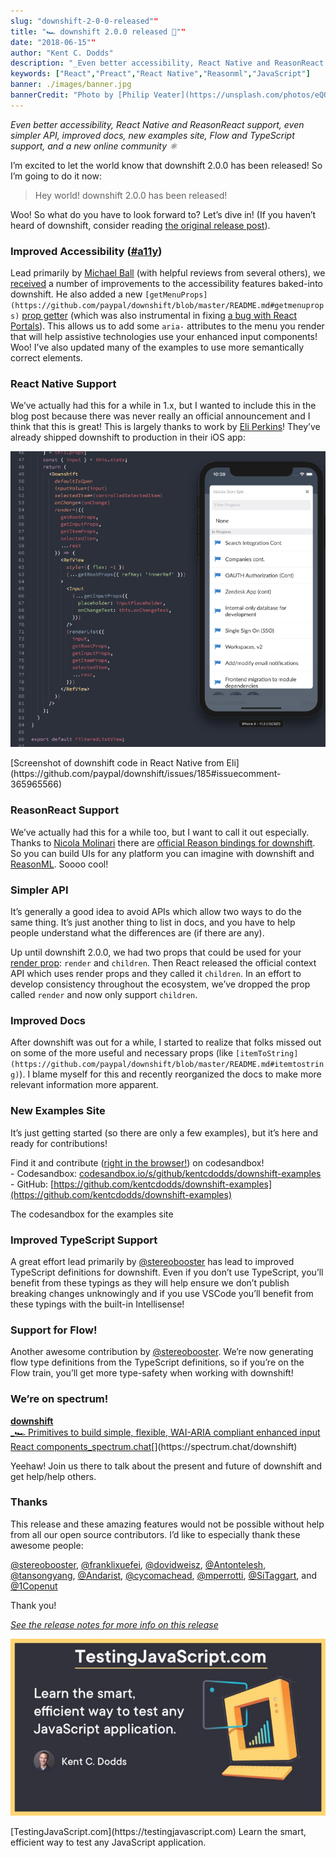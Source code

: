 ```yaml
---
slug: "downshift-2-0-0-released""
title: "🏎 downshift 2.0.0 released 🎉""
date: "2018-06-15""
author: "Kent C. Dodds"
description: "_Even better accessibility, React Native and ReasonReact support, even simpler API, improved docs, new examples site, Flow and TypeScript…_"
keywords: ["React","Preact","React Native","Reasonml","JavaScript"]
banner: ./images/banner.jpg
bannerCredit: "Photo by [Philip Veater](https://unsplash.com/photos/eQQfYv7bhwU?utm_source=unsplash&utm_medium=referral&utm_content=creditCopyText) on [Unsplash](https://unsplash.com/search/photos/race-car?utm_source=unsplash&utm_medium=referral&utm_content=creditCopyText)"
---
```


_Even better accessibility, React Native and ReasonReact support, even simpler
API, improved docs, new examples site, Flow and TypeScript support, and a new
online community ⚛️_

I’m excited to let the world know that downshift 2.0.0 has been released! So I’m
going to do it now:

> Hey world! downshift 2.0.0 has been released!

Woo! So what do you have to look forward to? Let’s dive in! (If you haven’t
heard of downshift, consider reading
[the original release post](https://blog.kentcdodds.com/introducing-downshift-for-react-b1de3fca0817)).

### Improved Accessibility ([**#a11y**](https://twitter.com/hashtag/a11y))

Lead primarily by [Michael Ball](https://github.com/cycomachead) (with helpful
reviews from several others), we
[received](https://github.com/paypal/downshift/pull/285) a number of
improvements to the accessibility features baked-into downshift. He also added a
new
`[getMenuProps](https://github.com/paypal/downshift/blob/master/README.md#getmenuprops)`
[prop getter](https://blog.kentcdodds.com/how-to-give-rendering-control-to-users-with-prop-getters-549eaef76acf)
(which was also instrumental in fixing
[a bug with React Portals](https://github.com/paypal/downshift/issues/287)).
This allows us to add some `aria-` attributes to the menu you render that will
help assistive technologies use your enhanced input components! Woo! I’ve also
updated many of the examples to use more semantically correct elements.

### React Native Support

We’ve actually had this for a while in 1.x, but I wanted to include this in the
blog post because there was never really an official announcement and I think
that this is great! This is largely thanks to work by
[Eli Perkins](https://github.com/eliperkins)! They’ve already shipped downshift
to production in their iOS app:

![](./images/0.png)

<figcaption>[Screenshot of downshift code in React Native from Eli](https://github.com/paypal/downshift/issues/185#issuecomment-365965566)</figcaption>

### ReasonReact Support

We’ve actually had this for a while too, but I want to call it out especially.
Thanks to [Nicola Molinari](https://github.com/emmenko) there are
[official Reason bindings for downshift](https://github.com/paypal/downshift/blob/master/README.md#bindings-for-reasonml).
So you can build UIs for any platform you can imagine with downshift and
[ReasonML](https://reasonml.github.io/). Soooo cool!

### Simpler API

It’s generally a good idea to avoid APIs which allow two ways to do the same
thing. It’s just another thing to list in docs, and you have to help people
understand what the differences are (if there are any).

Up until downshift 2.0.0, we had two props that could be used for your
[render prop](https://cdb.reacttraining.com/use-a-render-prop-50de598f11ce):
`render` and `children`. Then React released the official context API which uses
render props and they called it `children`. In an effort to develop consistency
throughout the ecosystem, we’ve dropped the prop called `render` and now only
support `children`.

### Improved Docs

After downshift was out for a while, I started to realize that folks missed out
on some of the more useful and necessary props (like
`[itemToString](https://github.com/paypal/downshift/blob/master/README.md#itemtostring)`).
I blame myself for this and recently reorganized the docs to make more relevant
information more apparent.

### New Examples Site

It’s just getting started (so there are only a few examples), but it’s here and
ready for contributions!

Find it and contribute
([right in the browser!](https://hackernoon.com/announcing-codesandbox-2-0-938cff3a0fcb))
on codesandbox!  
\- Codesandbox:
[codesandbox.io/s/github/kentcdodds/downshift-examples](https://codesandbox.io/s/github/kentcdodds/downshift-examples)  
\- GitHub:
[https://github.com/kentcdodds/downshift-examples](https://github.com/kentcdodds/downshift-examples)

<figcaption>The codesandbox for the examples site</figcaption>

### Improved TypeScript Support

A great effort lead primarily by
[@stereobooster](https://github.com/stereobooster) has lead to improved
TypeScript definitions for downshift. Even if you don’t use TypeScript, you’ll
benefit from these typings as they will help ensure we don’t publish breaking
changes unknowingly and if you use VSCode you’ll benefit from these typings with
the built-in Intellisense!

### Support for Flow!

Another awesome contribution by
[@stereobooster](https://github.com/stereobooster). We’re now generating flow
type definitions from the TypeScript definitions, so if you’re on the Flow
train, you’ll get more type-safety when working with downshift!

### We’re on spectrum!

[**downshift**  
\_🏎 Primitives to build simple, flexible, WAI-ARIA compliant enhanced input React components_spectrum.chat](https://spectrum.chat/downshift 'https://spectrum.chat/downshift')[](https://spectrum.chat/downshift)

Yeehaw! Join us there to talk about the present and future of downshift and get
help/help others.

### Thanks

This release and these amazing features would not be possible without help from
all our open source contributors. I’d like to especially thank these awesome
people:

[@stereobooster](https://github.com/stereobooster),
[@franklixuefei](https://github.com/franklixuefei),
[@dovidweisz](https://github.com/dovidweisz),
[@Antontelesh](https://github.com/Antontelesh),
[@tansongyang](https://github.com/tansongyang),
[@Andarist](https://github.com/Andarist),
[@cycomachead](https://github.com/cycomachead),
[@mperrotti](https://github.com/mperrotti),
[@SiTaggart](https://github.com/SiTaggart), and
[@1Copenut](https://github.com/1Copenut)

Thank you!

[_See the release notes for more info on this release_](https://github.com/paypal/downshift/releases/tag/v2.0.0)

![](./images/1.jpeg)

<figcaption>[TestingJavaScript.com](https://testingjavascript.com) Learn the smart, efficient way to test any JavaScript application.</figcaption>
